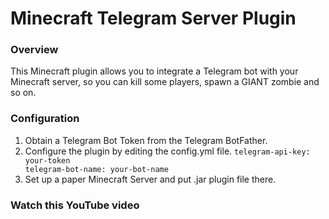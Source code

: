 <h1>Minecraft Telegram Server Plugin</h1>
<h3>Overview</h3>

This Minecraft plugin allows you to integrate a Telegram bot with your Minecraft server, so you can kill some players, spawn a GIANT zombie and so on.

<h3>Configuration</h3>

<ol>
<li>Obtain a Telegram Bot Token from the Telegram BotFather.</li>
<li>Configure the plugin by editing the config.yml file.
<code>telegram-api-key: your-token
telegram-bot-name: your-bot-name
</code>
</li>
<li>Set up a paper Minecraft Server and put .jar plugin file there.</li>
</ol>

<h3>Watch this YouTube video</h3>

<a href="https://www.youtube.com/channel/UCaBWImQpScJedxk5amKE4JA"></a>

